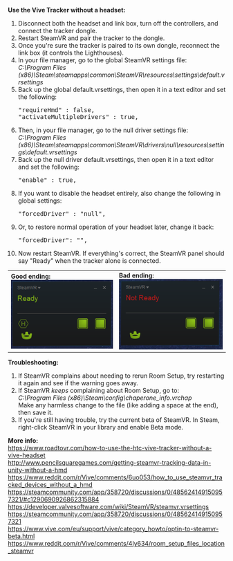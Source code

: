 **Use the Vive Tracker without a headset:**
<ol>
	<li>Disconnect both the headset and link box, turn off the controllers, and connect the tracker dongle.</li>
	<li>Restart SteamVR and pair the tracker to the dongle.</li>
	<li>Once you're sure the tracker is paired to its own dongle, reconnect the link box (it controls the Lighthouses).
	<li>In your file manager, go to the global SteamVR settings file:<br>
	<i>C:\Program Files (x86)\Steam\steamapps\common\SteamVR\resources\settings\default.vrsettings</i></li>
	<li>
		Back up the global default.vrsettings, then open it in a text editor and set the following:
		<pre>
"requireHmd" : false,
"activateMultipleDrivers" : true,</pre>
	</li>
	<li>Then, in your file manager, go to the null driver settings file:<br>
	<i>C:\Program Files (x86)\Steam\steamapps\common\SteamVR\drivers\null\resources\settings\default.vrsettings</i></li>
	<li>
		Back up the null driver default.vrsettings, then open it in a text editor and set the following:
		<pre>
"enable" : true,</pre>
	</li>
	<li>
		If you want to disable the headset entirely, also change the following in global settings:
		<pre>
"forcedDriver" : "null",</pre>
	</li>
	<li>Or, to restore normal operation of your headset later, change it back:
		<pre>
"forcedDriver": "",</pre>
	</li>	
	<li>Now restart SteamVR. If everything's correct, the SteamVR panel should say "Ready" when the tracker alone is connected.</li>
</ol>

<table border=0>
	<tr>
		<td>
			<b>Good ending:</b><br>
			<img src="./docs/images/tracker_good.png">
		</td>
		<td>
			<b>Bad ending:</b><br>
			<img src="./docs/images/tracker_bad.png">
		</td>
	</tr>
</table>

**Troubleshooting:**
<ol>
	<li>If SteamVR complains about needing to rerun Room Setup, try restarting it again and see if the warning goes away.
	<li>
		If SteamVR <i>keeps</i> complaining about Room Setup, go to:<br>
		<i>C:\Program Files (x86)\Steam\config\chaperone_info.vrchap</i><br>
		Make any harmless change to the file (like adding a space at the end), then save it.
	</li>
	<li>If you're still having trouble, try the current beta of SteamVR. In Steam, right-click SteamVR in your library and enable Beta mode.</li>
</ol>

**More info:**<br>
https://www.roadtovr.com/how-to-use-the-htc-vive-tracker-without-a-vive-headset<br>
http://www.pencilsquaregames.com/getting-steamvr-tracking-data-in-unity-without-a-hmd<br>
https://www.reddit.com/r/Vive/comments/6uo053/how_to_use_steamvr_tracked_devices_without_a_hmd<br>
https://steamcommunity.com/app/358720/discussions/0/485624149150957321/#c1290690926862315884<br>
https://developer.valvesoftware.com/wiki/SteamVR/steamvr.vrsettings<br>
https://steamcommunity.com/app/358720/discussions/0/485624149150957321<br>
https://www.vive.com/eu/support/vive/category_howto/optin-to-steamvr-beta.html<br>
https://www.reddit.com/r/Vive/comments/4ly634/room_setup_files_location_steamvr<br>